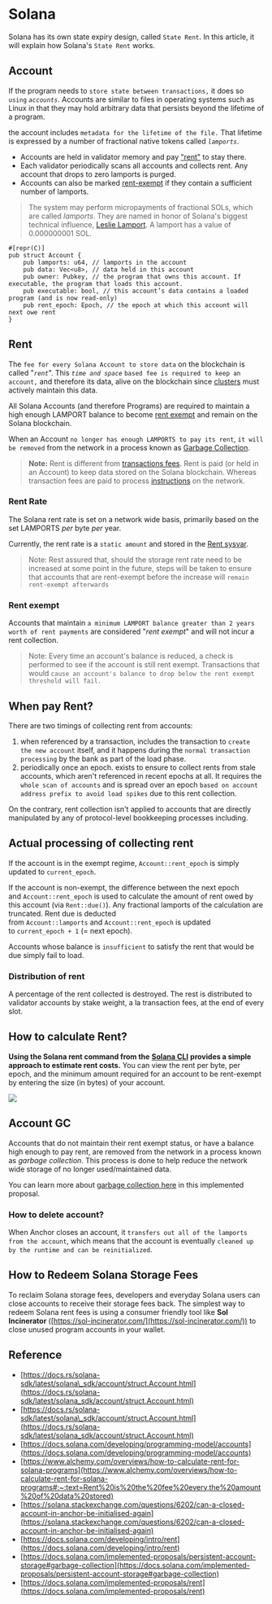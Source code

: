 # Solana

Solana has its own state expiry design, called `State Rent`. In this article, it will explain how Solana's `State Rent` works.

## Account

If the program needs to `store state between transactions,` it does so `using` _`accounts`_. Accounts are similar to files in operating systems such as Linux in that they may hold arbitrary data that persists beyond the lifetime of a program.

  

the account includes `metadata for the lifetime of the file.` That lifetime is expressed by a number of fractional native tokens called _`lamports`_.

*   Accounts are held in validator memory and pay ["rent"](https://docs.solana.com/developing/programming-model/accounts#rent) to stay there.
*   Each validator periodically scans all accounts and collects rent. Any account that drops to zero lamports is purged.
*   Accounts can also be marked [rent-exempt](https://docs.solana.com/developing/programming-model/accounts#rent-exemption) if they contain a sufficient number of lamports.

> The system may perform micropayments of fractional SOLs, which are called _lamports_. They are named in honor of Solana's biggest technical influence, [Leslie Lamport](https://en.wikipedia.org/wiki/Leslie_Lamport). A lamport has a value of 0.000000001 SOL.

  

```plain
#[repr(C)]
pub struct Account {
    pub lamports: u64, // lamports in the account
    pub data: Vec<u8>, // data held in this account
    pub owner: Pubkey, // the program that owns this account. If executable, the program that loads this account.
    pub executable: bool, // this account’s data contains a loaded program (and is now read-only)
    pub rent_epoch: Epoch, // the epoch at which this account will next owe rent
}
```

## Rent

The `fee for every Solana Account to store data` on the blockchain is called "_`rent`_". This _`time and space`_ `based fee is required to keep an account,` and therefore its data, alive on the blockchain since [clusters](https://docs.solana.com/cluster/overview) must actively maintain this data.

  

All Solana Accounts (and therefore Programs) are required to maintain a high enough LAMPORT balance to become [rent exempt](https://docs.solana.com/developing/intro/rent#rent-exempt) and remain on the Solana blockchain.

  

When an Account `no longer has enough LAMPORTS to pay its rent`, `it will be removed` from the network in a process known as [Garbage Collection](https://docs.solana.com/developing/intro/rent#garbage-collection).

  

> **Note:** Rent is different from [transactions fees](https://docs.solana.com/transaction_fees). Rent is paid (or held in an Account) to keep data stored on the Solana blockchain. Whereas transaction fees are paid to process [instructions](https://docs.solana.com/developing/programming-model/transactions#instructions) on the network.

  

### Rent Rate

The Solana rent rate is set on a network wide basis, primarily based on the set LAMPORTS _per_ byte _per_ year.

  

Currently, the rent rate is a `static amount` and stored in the [Rent sysvar](https://docs.solana.com/developing/runtime-facilities/sysvars#rent).

  

> Note: Rest assured that, should the storage rent rate need to be increased at some point in the future, steps will be taken to ensure that accounts that are rent-exempt before the increase will `remain rent-exempt afterwards`

  

### Rent exempt

Accounts that maintain `a minimum LAMPORT balance greater than 2 years worth of rent payments` are considered "_rent exempt_" and will not incur a rent collection.

  

> Note: Every time an account's balance is reduced, a check is performed to see if the account is still rent exempt. Transactions that would `cause an account's balance to drop below the rent exempt threshold will fail.`

  

## When pay Rent?

There are two timings of collecting rent from accounts: 

1. when referenced by a transaction, includes the transaction to `create the new account` itself, and it happens during the `normal transaction processing` by the bank as part of the load phase.
2. periodically once an epoch. exists to ensure to collect rents from stale accounts, which aren't referenced in recent epochs at all. It requires the `whole scan of accounts` and is spread over an epoch `based on account address prefix to avoid load spikes` due to this rent collection.

  

On the contrary, rent collection isn't applied to accounts that are directly manipulated by any of protocol-level bookkeeping processes including.

  

## Actual processing of collecting rent

If the account is in the exempt regime, `Account::rent_epoch` is simply updated to `current_epoch`.

  

If the account is non-exempt, the difference between the next epoch and `Account::rent_epoch` is used to calculate the amount of rent owed by this account (via `Rent::due()`). Any fractional lamports of the calculation are truncated. Rent due is deducted from `Account::lamports` and `Account::rent_epoch` is updated to `current_epoch + 1` (= next epoch).

  

Accounts whose balance is `insufficient` to satisfy the rent that would be due simply fail to load.

  

### Distribution of rent

A percentage of the rent collected is destroyed. The rest is distributed to validator accounts by stake weight, a la transaction fees, at the end of every slot.

  

## How to calculate Rent?

**Using the Solana rent command from the** [**Solana CLI**](https://docs.alchemy.com/docs/how-to-setup-your-solana-development-environment) **provides a simple approach to estimate rent costs.** You can view the rent per byte, per epoch, and the minimum amount required for an account to be rent-exempt by entering the size (in bytes) of your account.

![](https://t25652588.p.clickup-attachments.com/t25652588/2239de7d-99ed-4fe4-aca9-7fb8ede9f241/image.png)

  

## Account GC

Accounts that do not maintain their rent exempt status, or have a balance high enough to pay rent, are removed from the network in a process known as _garbage collection_. This process is done to help reduce the network wide storage of no longer used/maintained data.

  

You can learn more about [garbage collection here](https://docs.solana.com/implemented-proposals/persistent-account-storage#garbage-collection) in this implemented proposal.

  

### How to delete account?

When Anchor closes an account, it `transfers out all of the lamports from the account`, which means that the account is eventually `cleaned up by the runtime and can be reinitialized`.

  

## **How to Redeem Solana Storage Fees**

To reclaim Solana storage fees, developers and everyday Solana users can close accounts to receive their storage fees back. The simplest way to redeem Solana rent fees is using a consumer friendly tool like **Sol Incinerator** ([https://sol-incinerator.com/](https://sol-incinerator.com/)) to close unused program accounts in your wallet.

  

## Reference

*   [https://docs.rs/solana-sdk/latest/solana\_sdk/account/struct.Account.html](https://docs.rs/solana-sdk/latest/solana_sdk/account/struct.Account.html)
*   [https://docs.rs/solana-sdk/latest/solana\_sdk/account/struct.Account.html](https://docs.rs/solana-sdk/latest/solana_sdk/account/struct.Account.html)
*   [https://docs.solana.com/developing/programming-model/accounts](https://docs.solana.com/developing/programming-model/accounts)
*   [https://www.alchemy.com/overviews/how-to-calculate-rent-for-solana-programs](https://www.alchemy.com/overviews/how-to-calculate-rent-for-solana-programs#:~:text=Rent%20is%20the%20fee%20every,the%20amount%20of%20data%20stored)
*   [https://solana.stackexchange.com/questions/6202/can-a-closed-account-in-anchor-be-initialised-again](https://solana.stackexchange.com/questions/6202/can-a-closed-account-in-anchor-be-initialised-again)
*   [https://docs.solana.com/developing/intro/rent](https://docs.solana.com/developing/intro/rent)
*   [https://docs.solana.com/implemented-proposals/persistent-account-storage#garbage-collection](https://docs.solana.com/implemented-proposals/persistent-account-storage#garbage-collection)
*   [https://docs.solana.com/implemented-proposals/rent](https://docs.solana.com/implemented-proposals/rent)
